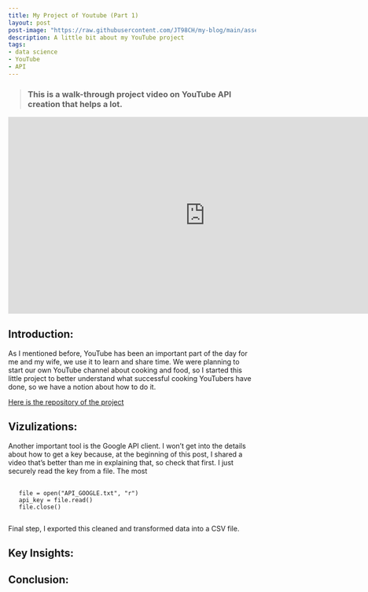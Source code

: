 ```yaml
---
title: My Project of Youtube (Part 1)
layout: post
post-image: "https://raw.githubusercontent.com/JT98CH/my-blog/main/assets/images/youtube-data-image.jpeg"
description: A little bit about my YouTube project
tags:
- data science
- YouTube
- API
---
```


> ### This is a walk-through project video on YouTube API creation that helps a lot.
<iframe width="800" height="400" src="https://youtu.be/SwSbnmqk3zY?si=j6fvApzQM9mTqcfX" frameborder="0" allow="accelerometer; autoplay; encrypted-media; gyroscope; picture-in-picture" allowfullscreen></iframe>

## Introduction:

As I mentioned before, YouTube has been an important part of the day for me and my wife, we use it to learn and share time. We were planning to start our own YouTube channel about cooking and food, so I started this little project to better understand what successful cooking YouTubers have done, so we have a notion about how to do it. 

[Here is the repository of the project](https://github.com/JT98CH/PROJECT_YOUTUBE.git)

## Vizulizations:


Another important tool is the Google API client. I won’t get into the details about how to get a key because, at the beginning of this post, I shared a video that’s better than me in explaining that, so check that first. I just securely read the key from a file. The most

<pre>
  <code>
   file = open("API_GOOGLE.txt", "r")
   api_key = file.read()
   file.close()
  </code>
</pre>


Final step, I exported this cleaned and transformed data into a CSV file.

## Key Insights:


## Conclusion:

